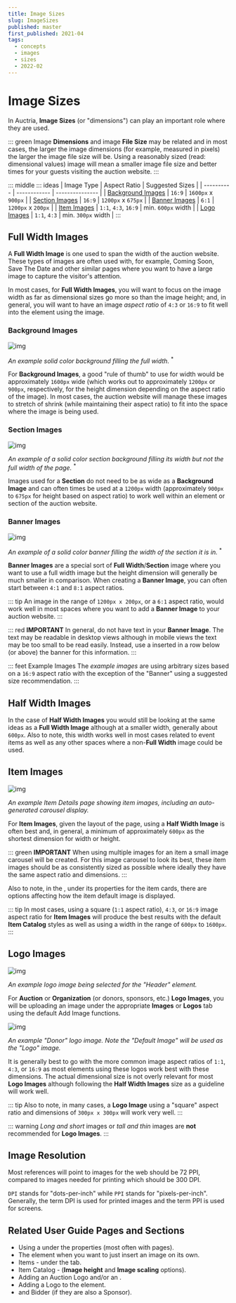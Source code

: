 ```yaml
---
title: Image Sizes
slug: ImageSizes
published: master
first_published: 2021-04
tags:
  - concepts
  - images
  - sizes
  - 2022-02
---
```


# Image Sizes <Updated/>

In Auctria, **Image Sizes** (or "dimensions") can play an important role where they are used.

::: green
Image **Dimensions** and image **File Size** may be related and in most cases, the larger the image dimensions (for example, measured in pixels) the larger the image file size will be. Using a reasonably sized (read: dimensional values) image will mean a smaller image file size and better times for your guests visiting the auction website.
:::

::: middle
::: ideas
| Image Type | Aspect Ratio | Suggested Sizes |
| ---------- | ------------ | --------------- |
| [Background Images](./#background-images) | `16:9` | `1600px` x `900px` |
| [Section Images](./#section-images) | `16:9` | `1200px` x `675px` |
| [Banner Images](./#banner-images) | `6:1` | `1200px` x `200px` |
| [Item Images](./#item-images) | `1:1`, `4:3`, `16:9` | min. `600px` width |
| [Logo Images](./#logo-items) | `1:1`, `4:3` | min. `300px` width |
:::

## Full Width Images

A **Full Width Image** is one used to span the width of the auction website. These types of images are often used with, for example, <IndexLink slug="ComingSoon">Coming Soon</IndexLink>, <IndexLink slug="SaveTheDate">Save The Date</IndexLink> and other similar pages where you want to have a large image to capture the visitor's attention.

In most cases, for **Full Width Images**, you will want to focus on the image width as far as dimensional sizes go more so than the image height; and, in general, you will want to have an image *aspect ratio* of `4:3` or `16:9` to fit well into the element using the image.

### Background Images

![img](./index.assets/Background-1600.png)

*An example solid color background filling the full width.* <sup>*</sup>

For **Background Images**, a good "rule of thumb" to use for width would be approximately `1600px` wide (which works out to approximately `1200px` or `900px`, respectively, for the height dimension depending on the aspect ratio of the image). In most cases, the auction website will manage these images to stretch of shrink (while maintaining their aspect ratio) to fit into the space where the image is being used.

### Section Images

![img](./index.assets/Section-1200.png)

*An example of a solid color section background filling its width but not the full width of the page.* <sup>*</sup>

Images used for a **Section** do not need to be as wide as a **Background Image** and can often times be used at a `1200px` width (approximately `900px` to `675px` for height based on aspect ratio) to work well within an element or section of the auction website.

### Banner Images

![img](./index.assets/Banner-1200.png)

*An example of a solid color banner filling the width of the section it is in.* <sup>*</sup>

**Banner Images** are a special sort of **Full Width**/**Section** image where you want to use a full width image but the height dimension will generally be much smaller in comparison. When creating a **Banner Image**, you can often start between `4:1` and `8:1` aspect ratios.

::: tip
An image in the range of `1200px x 200px`, or a `6:1` aspect ratio, would work well in most spaces where you want to add a **Banner Image** to your auction website.
:::

::: red
**IMPORTANT**
In general, do not have text in your **Banner Image**. The text may be readable in desktop views although in mobile views the text may be too small to be read easily. Instead, use a <IndexLink slug="BasicContent_Text"/> inserted in a row below (or above) the banner for this information.
:::

::: feet Example Images
The *example images* are using arbitrary sizes based on a `16:9` aspect ratio with the exception of the "Banner" using a suggested size recommendation.
:::

<HRDiv/>

## Half Width Images

In the case of **Half Width Images** you would still be looking at the same ideas as a **Full Width Image** although at a smaller width, generally about `600px`. Also to note, this width works well in most cases related to event items as well as any other spaces where a non-**Full Width** image could be used.

<HRDiv/>

## Item Images

![img](./index.assets/ExampleItemImage.png)

*An example Item Details page showing item images, including an auto-generated carousel display.*

For **Item Images**, given the layout of the <IndexLink slug="ItemDetails"/> page, using a **Half Width Image** is often best and, in general, a minimum of approximately `600px` as the shortest dimension for width or height.

::: green
**IMPORTANT**
When using multiple images for an item a small image carousel will be created. For this image carousel to look its best, these item images should be as consistently sized as possible where ideally they have the same aspect ratio and dimensions.
:::

Also to note, in the <IndexLink slug="RowContent_ItemCatalog"/>, under its <IndexLink slug="RowContent_ItemCatalog" anchor="catalog-style"/> properties for the item cards, there are options affecting how the item default image is displayed.

::: tip
In most cases, using a square (`1:1` aspect ratio), `4:3`, or `16:9` image aspect ratio for **Item Images** will produce the best results with the default **Item Catalog** styles as well as using a width in the range of `600px` to `1600px`.
:::

<HRDiv/>

## Logo Images

![img](./index.assets/ExampleLogoSelection.png)

*An example logo image being selected for the "Header" element.*

For **Auction** or **Organization** (or donors, sponsors, etc.) **Logo Images**, you will be uploading an image under the appropriate **Images** or **Logos** tab using the default <IndexLink slug="UsingImages" anchor="add-an-image">Add Image</IndexLink> functions.

![img](./index.assets/ExampleDonorLogo.png)

*An example "Donor" logo image. Note the "Default Image" will be used as the "Logo" image.*

It is generally best to go with the more common image aspect ratios of `1:1`, `4:3`, or `16:9` as most elements using these logos work best with these dimensions. The actual dimensional size is not overly relevant for most **Logo Images** although following the **Half Width Images** size as a guideline will work well.

::: tip
Also to note, in many cases, a **Logo Image** using a "square" aspect ratio and dimensions of `300px x 300px` will work very well.
:::

::: warning
*Long and short* images or *tall and thin* images are **not** recommended for **Logo Images**.
:::

<HRDiv/>

## Image Resolution

Most references will point to images for the web should be 72 PPI, compared to images needed for printing which should be 300 DPI.

`DPI` stands for "dots-per-inch" while `PPI` stands for "pixels-per-inch". Generally, the term DPI is used for printed images and the term PPI is used for screens.

<HRDiv/>

## Related User Guide Pages and Sections

- Using a <IndexLink slug="AddStyle_BackgroundImage"/> under the <IndexLink slug="AddStyle"/> properties (most often with pages).
- The <IndexLink slug="BasicContent_Image"/> element when you want to just insert an image on its own.
- Items - <IndexLink slug="BatchImageUpload"/> under the <IndexLink slug="ItemDetailsImagesAndLinks"/> tab.
- Item Catalog - <IndexLink slug="RowContent_ItemCatalog" anchor="catalog-style"/> (**Image height** and **Image scaling** options).
- Adding an <IndexLink slug="AuctionLogo">Auction Logo</IndexLink> and/or an <IndexLink slug="OrganizationLogo"/>.
- Adding a <IndexLink slug="RowContent_Header" anchor="title-logo">Logo</IndexLink> to the <IndexLink slug="RowContent_Header"/> element.
- <IndexLink slug="AddDonorImage"/> and <IndexLink slug="BidderDetails">Bidder</IndexLink> <IndexLink slug="BidderDetails" anchor="images"/> (if they are also a <IndexLink slug="SponsorConcepts">Sponsor</IndexLink>).

<ChildPages/>
<Revised date="2022-02-08"/>
